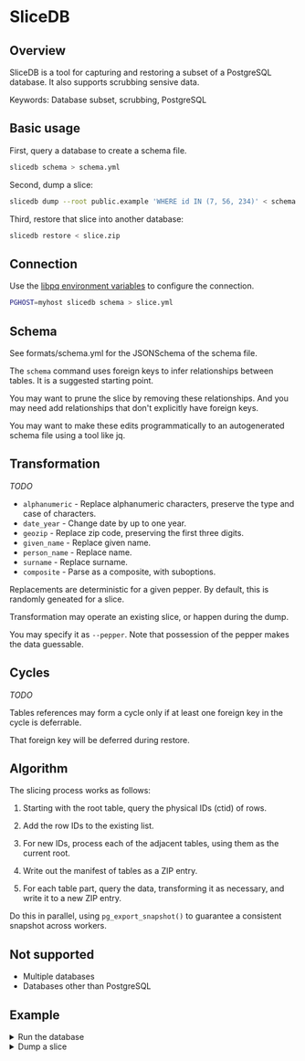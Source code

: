 # SliceDB

## Overview

SliceDB is a tool for capturing and restoring a subset of a PostgreSQL database. It also supports
scrubbing sensive data.

Keywords: Database subset, scrubbing, PostgreSQL

## Basic usage

First, query a database to create a schema file.

```sh
slicedb schema > schema.yml
```

Second, dump a slice:

```sh
slicedb dump --root public.example 'WHERE id IN (7, 56, 234)' < schema.yml > slice.zip
```

Third, restore that slice into another database:

```sh
slicedb restore < slice.zip
```

## Connection

Use the [libpq environment variables](https://www.postgresql.org/docs/current/libpq-envars.html) to configure the connection.

```sh
PGHOST=myhost slicedb schema > slice.yml
```

## Schema

See formats/schema.yml for the JSONSchema of the schema file.

The `schema` command uses foreign keys to infer relationships between tables. It is a suggested starting point.

You may want to prune the slice by removing these relationships. And you may need add relationships that don't explicitly have foreign keys.

You may want to make these edits programmatically to an autogenerated schema file using a tool like jq.

## Transformation

_TODO_

- `alphanumeric` - Replace alphanumeric characters, preserve the type and case of characters.
- `date_year` - Change date by up to one year.
- `geozip` - Replace zip code, preserving the first three digits.
- `given_name` - Replace given name.
- `person_name` - Replace name.
- `surname` - Replace surname.
- `composite` - Parse as a composite, with suboptions.

Replacements are deterministic for a given pepper. By default, this is randomly geneated for a slice.

Transformation may operate an existing slice, or happen during the dump.

You may specify it as `--pepper`. Note that possession of the pepper makes the data guessable.

## Cycles

_TODO_

Tables references may form a cycle only if at least one foreign key in the cycle is deferrable.

That foreign key will be deferred during restore.

## Algorithm

The slicing process works as follows:

1. Starting with the root table, query the physical IDs (ctid) of rows.

2. Add the row IDs to the existing list.

3. For new IDs, process each of the adjacent tables, using them as the current root.

4. Write out the manifest of tables as a ZIP entry.

5. For each table part, query the data, transforming it as necessary, and write it
   to a new ZIP entry.

Do this in parallel, using `pg_export_snapshot()` to guarantee a consistent
snapshot across workers.

## Not supported

- Multiple databases
- Databases other than PostgreSQL

## Example

<details>
<summary>Run the database</summary>

```sh
docker run -e POSTGRES_HOST_AUTH_METHOD=trust -e POSTGRES_USER="$USER" -p 5432:5432 --rm postgres
```

```sh
PGHOST=localhost createdb source

PGHOST=localhost PGDATABASE=source psql -c '
CREATE TABLE parent (
    id int PRIMARY KEY
);

CREATE TABLE child (
    id int PRIMARY KEY,
    parent_id int REFERENCES parent (id)
);

INSERT INTO parent (id)
VALUES (1), (2);

INSERT INTO child (id, parent_id)
VALUES (1, 1), (2, 1), (3, 2);
'

PGHOST=localhost createdb target

PGHOST=localhost PGDATABASE=target psql -c '
CREATE TABLE parent (
    id int PRIMARY KEY
);

CREATE TABLE child (
    id int PRIMARY KEY,
    parent_id int REFERENCES parent (id)
);
'
```

</details>

<details>

<summary>Dump a slice</summary>

```sh
PGHOST=localhost PGDATABASE=source slicedb schema > schema.json
PGHOST=localhost PGDATABASE=source slicedb dump --root public.parent 'id = 1' --schema schema.json > slice.zip
```

<details>

<details>

<summary>Restore a slice</summary>

```sh
PGHOST=localhost PGDATABASE=target slicedb restore < slice.zip
```

</details>

## Data

- Given names: [https://www.ssa.gov/cgi-bin/popularnames.cgi](https://www.ssa.gov/cgi-bin/popularnames.cgi)
- Surnames: [https://raw.githubusercontent.com/fivethirtyeight/data/master/most-common-name/surnames.csv](https://raw.githubusercontent.com/fivethirtyeight/data/master/most-common-name/surnames.csv)
- Zip codes: [https://simplemaps.com/data/us-zips](https://simplemaps.com/data/us-zips)
